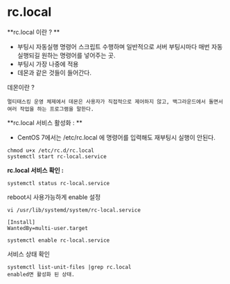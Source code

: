 # rc.local

**rc.local 이란 ? **

* 부팅시 자동실행 명령어 스크립트 수행하며 일반적으로 서버 부팅시마다 매번 자동 실행되길 원하는 명령어를 넣어주는 곳.
* 부팅시 가장 나중에 적용
* 데몬과 같은 것들이 들어간다.

데몬이란 ?&#x20;

`멀티태스킹 운영 체제에서 데몬은 사용자가 직접적으로 제어하지 않고, 백그라운드에서 돌면서 여러 작업을 하는 프로그램을 말한다.`

**rc.local 서비스 활성화 : **

* CentOS 7에서는 /etc/rc.local 에 명령어를 입력해도 재부팅시 실행이 안된다.

```
chmod u+x /etc/rc.d/rc.local 
systemctl start rc-local.service
```

**rc.local 서비스 확인 :**

```
systemctl status rc-local.service
```



reboot시 사용가능하게 enable 설정

```
vi /usr/lib/systemd/system/rc-local.service

[Install]
WantedBy=multi-user.target

systemctl enable rc-local.service

```

서비스 상태 확인

```
systemctl list-unit-files |grep rc.local
enabled면 활성화 된 상태.
```
